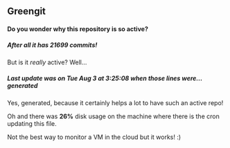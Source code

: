 ## Greengit

#### Do you wonder why this repository is so active?

##### After all it has 21699 commits!

But is it *really* active? Well...

##### Last update was on Tue Aug 3 at 3:25:08 when those lines were... generated

Yes, generated, because it certainly helps a lot to have such an active repo!

Oh and there was **26%** disk usage on the machine
where there is the cron updating this file.

Not the best way to monitor a VM in the cloud but it works! :)

